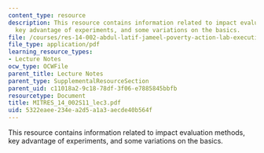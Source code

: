 ```yaml
---
content_type: resource
description: This resource contains information related to impact evaluation methods,
  key advantage of experiments, and some variations on the basics.
file: /courses/res-14-002-abdul-latif-jameel-poverty-action-lab-executive-training-evaluating-social-programs-2011-spring-2011/5322eaee234ea2d5a1a3aecde40b564f_MITRES_14_002S11_lec3.pdf
file_type: application/pdf
learning_resource_types:
- Lecture Notes
ocw_type: OCWFile
parent_title: Lecture Notes
parent_type: SupplementalResourceSection
parent_uid: c11018a2-9c18-78df-3f06-e7885845bbfb
resourcetype: Document
title: MITRES_14_002S11_lec3.pdf
uid: 5322eaee-234e-a2d5-a1a3-aecde40b564f
---
```

This resource contains information related to impact evaluation methods, key advantage of experiments, and some variations on the basics.

